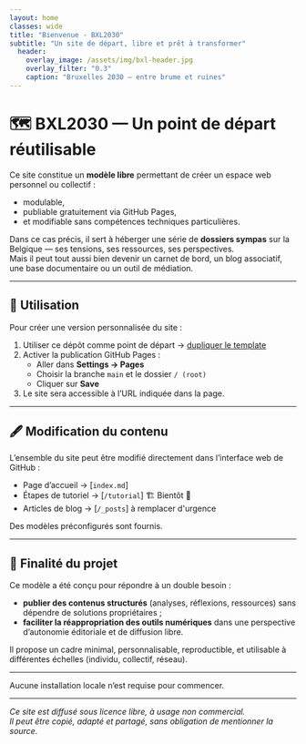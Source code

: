 ```yaml
---
layout: home
classes: wide
title: "Bienvenue - BXL2030"
subtitle: "Un site de départ, libre et prêt à transformer"
  header:
    overlay_image: /assets/img/bxl-header.jpg
    overlay_filter: "0.3"
    caption: "Bruxelles 2030 — entre brume et ruines"
---
```


# 🗺️ BXL2030 — Un point de départ réutilisable

Ce site constitue un **modèle libre** permettant de créer un espace web personnel  ou collectif :  
- modulable,
- publiable gratuitement via GitHub Pages,
- et modifiable sans compétences techniques particulières.

Dans ce cas précis, il sert à héberger une série de **dossiers sympas** sur la Belgique — ses tensions, ses ressources, ses perspectives.  
Mais il peut tout aussi bien devenir un carnet de bord, un blog associatif, une base documentaire ou un outil de médiation.

---

## 🔧 Utilisation

Pour créer une version personnalisée du site :

1. Utiliser ce dépôt comme point de départ → [dupliquer le template](https://github.com/ouaisfieu/bxl2030/generate)
2. Activer la publication GitHub Pages :
   - Aller dans **Settings → Pages**
   - Choisir la branche `main` et le dossier `/ (root)`
   - Cliquer sur **Save**
3. Le site sera accessible à l’URL indiquée dans la page.

---

## 🖋 Modification du contenu

L’ensemble du site peut être modifié directement dans l’interface web de GitHub :

- Page d’accueil → [`index.md`]
- Étapes de tutoriel → [`/tutorial`] 🏗 Bientôt 🚧
- Articles de blog → [`/_posts`] à remplacer d'urgence

Des modèles préconfigurés sont fournis.

---

## 🎯 Finalité du projet

Ce modèle a été conçu pour répondre à un double besoin :

- **publier des contenus structurés** (analyses, réflexions, ressources) sans dépendre de solutions propriétaires ;
- **faciliter la réappropriation des outils numériques** dans une perspective d’autonomie éditoriale et de diffusion libre.

Il propose un cadre minimal, personnalisable, reproductible, et utilisable à différentes échelles (individu, collectif, réseau).

---

Aucune installation locale n’est requise pour commencer.

---

*Ce site est diffusé sous licence libre, à usage non commercial.  
Il peut être copié, adapté et partagé, sans obligation de mentionner la source.*
